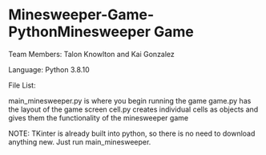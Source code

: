 # Minesweeper-Game-PythonMinesweeper Game
Team Members: Talon Knowlton and Kai Gonzalez

Language: Python 3.8.10

File List:

main_minesweeper.py is where you begin running the game
game.py has the layout of the game screen
cell.py creates individual cells as objects and gives them the functionality of the minesweeper game


NOTE: TKinter is already built into python, so there is no need to download anything new. Just run main_minesweeper.

